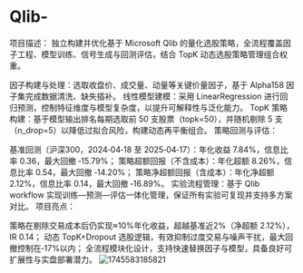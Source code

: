 # Qlib-
项目描述：
独立构建并优化基于 Microsoft Qlib 的量化选股策略，全流程覆盖因子工程、模型训练、信号生成与回测评估，结合 TopK 动态选股策略管理组合权重。

因子构建与处理：选取收盘价、成交量、动量等关键价量因子，基于 Alpha158 因子集完成数据清洗、缺失插补。
线性模型建模：采用 LinearRegression 进行回归预测，控制特征维度与模型复杂度，以提升可解释性与泛化能力。
TopK 策略构建：基于模型输出排名每期选取前 50 支股票（topk=50），并随机剔除 5 支（n_drop=5）以降低过拟合风险，构建动态再平衡组合。
策略回测与评估：

基准回测（沪深300，2024‑04‑18 至 2025‑04‑17）：年化收益 7.84%，信息比率 0.36，最大回撤 ‑15.79%；
策略超额回报（不含成本）：年化超额 8.26%，信息比率 0.54，最大回撤 ‑14.20%；
策略净超额回报（含成本）：年化净超额 2.12%，信息比率 0.14，最大回撤 ‑16.89%。
实验流程管理：基于 Qlib workflow 实现训练—预测—评估一体化管理，保证所有实验可复现并支持多方案对比。
项目亮点：

策略在剔除交易成本后仍实现≈10%年化收益，超越基准近2%（净超额 2.12%），IR 0.14；
动态 TopK+Dropout 选股逻辑，有效抑制过度交易与噪声干扰，最大回撤控制在‑17%以内；
全流程模块化设计，支持快速替换因子与模型，具备良好可扩展性与实盘部署潜力。
![1745583185821](https://github.com/user-attachments/assets/627abac9-36ed-424a-a3c4-f4c909f9a119)

